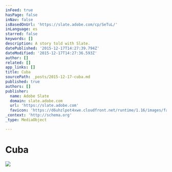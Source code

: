 ```yaml
---
inFeed: true
hasPage: false
inNav: false
isBasedOnUrl: 'https://slate.adobe.com/cp/SeTuL/'
inLanguage: es
starred: false
keywords: []
description: A story told with Slate.
datePublished: '2015-12-17T14:27:39.794Z'
dateModified: '2015-12-17T14:27:36.593Z'
author: []
related: []
app_links: []
title: Cuba
sourcePath: _posts/2015-12-17-cuba.md
published: true
authors: []
publisher:
  name: Adobe Slate
  domain: slate.adobe.com
  url: 'https://slate.adobe.com'
  favicon: 'https://d6uhzlpot4xwe.cloudfront.net/runtime/1.16/images/favicon.ico'
_context: 'http://schema.org'
_type: MediaObject

---
```

# Cuba
![](https://s3-us-west-2.amazonaws.com/the-grid-img/p/975f8904994f7ed943c22ddbb8d09d590ddcd5ce.jpg)